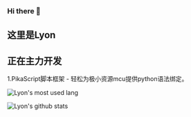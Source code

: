 ### Hi there 👋

## 这里是Lyon

## 正在主力开发
1.PikaScript脚本框架 - 轻松为极小资源mcu提供python语法绑定。

![Lyon's most used lang](https://github-readme-stats.vercel.app/api/top-langs/?username=mimilib&layout=compact&theme=tokyonight)

![Lyon's github stats](https://github-readme-stats.vercel.app/api?username=mimilib&show_icons=true&theme=tokyonight)
<!--
**mimilib/mimilib** is a ✨ _special_ ✨ repository because its `README.md` (this file) appears on your GitHub profile.

Here are some ideas to get you started:

- 🔭 I’m currently working on ...
- 🌱 I’m currently learning ...
- 👯 I’m looking to collaborate on ...
- 🤔 I’m looking for help with ...
- 💬 Ask me about ...
- 📫 How to reach me: ...
- 😄 Pronouns: ...
- ⚡ Fun fact: ...
-->
